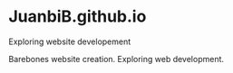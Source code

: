 # JuanbiB.github.io
Exploring website developement

Barebones website creation. Exploring web development. 
